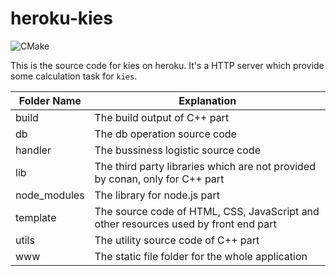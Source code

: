 # heroku-kies

![CMake](https://github.com/KieQ/heroku-kies/workflows/CMake/badge.svg)

This is the source code for kies on heroku. It's a HTTP server which provide some calculation task for `kies`.

|Folder Name|Explanation|
|----|----|
|build|The build output of C++ part|
|db| The db operation source code|
handler| The bussiness logistic source code|
|lib| The third party libraries which are not provided by conan, only for C++ part|
|node_modules| The library for node.js part|
|template| The source code of HTML, CSS, JavaScript and other resources used by front end part|
|utils| The utility source code of C++ part|
|www| The static file folder for the whole application|
